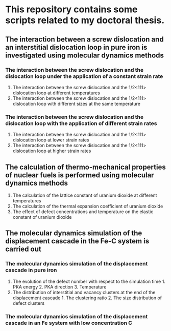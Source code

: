 # This repository contains some scripts related to my doctoral thesis.

## The interaction between a screw dislocation and an interstitial dislocation loop in pure iron is investigated using molecular dynamics methods
### The interaction between the screw dislocation and the dislocation loop under the application of a constant strain rate
  1. The interaction between the screw dislocation and the 1/2<111> dislocation loop at different temperatures
  2. The interaction between the screw dislocation and the 1/2<111> dislocation loop with different sizes at the same temperature
### The interaction between the screw dislocation and the dislocation loop with the application of different strain rates
  1. The interaction between the screw dislocation and the 1/2<111> dislocation loop at lower strain rates
  2. The interaction between the screw dislocation and the 1/2<111> dislocation loop at higher strain rates
## The calculation of thermo-mechanical properties of nuclear fuels is performed using molecular dynamics methods
1. The calculation of the lattice constant of uranium dioxide at different temperatures
2. The calculation of the thermal expansion coefficient of uranium dioxide
3. The effect of defect concentrations and temperature on the elastic constant of uranium dioxide 
## The molecular dynamics simulation of the displacement cascade in the Fe-C system is carried out
### The molecular dynamics simulation of the displacement cascade in pure iron
  1. The evolution of the defect number with respect to the simulation time
    1. PKA energy
    2. PKA direction
    3. Temperature
  2. The distribution of interstitial and vacancy clusters at the end of the displacement cascade
    1. The clustering ratio
    2. The size distribution of defect clusters
### The molecular dynamics simulation of the displacement cascade in an Fe system with low concentration C

